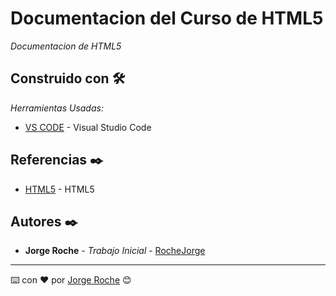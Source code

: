 # Documentacion del Curso de HTML5

_Documentacion de HTML5_

## Construido con 🛠️

_Herramientas Usadas:_

- [VS CODE](https://code.visualstudio.com/) - Visual Studio Code

## Referencias ✒️

- [HTML5](https://htmlreference.io/) - HTML5

## Autores ✒️

- **Jorge Roche** - _Trabajo Inicial_ - [RocheJorge](https://github.com/RocheJorge)

---

⌨️ con ❤️ por [Jorge Roche](https://github.com/RocheJorge) 😊
